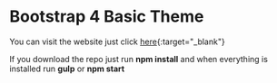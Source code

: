 # Bootstrap 4 Basic Theme

You can visit the website just click  [here](http://www.norbertsari.co.uk/works/mix_theme/){:target="_blank"}

If you download the repo just run **npm install** and when everything is installed run **gulp** or **npm start**
